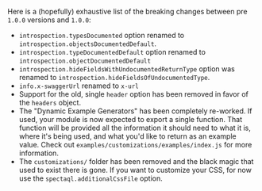 Here is a (hopefully) exhaustive list of the breaking changes between pre `1.0.0` versions and `1.0.0`:

- `introspection.typesDocumented` option renamed to `introspection.objectsDocumentedDefault`.
- `introspection.typeDocumentedDefault` option renamed to `introspection.objectDocumentedDefault`
- `introspection.hideFieldsWithUndocumentedReturnType` option was renamed to `introspection.hideFieldsOfUndocumentedType`.
- `info.x-swaggerUrl` renamed to `x-url`
- Support for the old, single `header` option has been removed in favor of the `headers` object.
- The "Dynamic Example Generators" has been completely re-worked. If used, your module is now expected to export a single function. That function will be provided all the information it should need to what it is, where it's being used, and what you'd like to return as an example value. Check out `examples/customizations/examples/index.js` for more information.
- The `customizations/` folder has been removed and the black magic that used to exist there is gone. If you want to customize your CSS, for now use the `spectaql.additionalCssFile` option.
